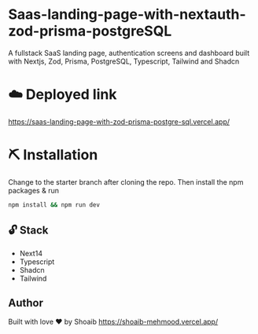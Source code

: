 # Saas-landing-page-with-nextauth-zod-prisma-postgreSQL
A fullstack SaaS landing page, authentication screens and dashboard built with Nextjs, Zod, Prisma, PostgreSQL, Typescript, Tailwind and Shadcn

# ☁️ Deployed link
https://saas-landing-page-with-zod-prisma-postgre-sql.vercel.app/

# ⛏️ Installation
Change to the starter branch  after cloning the repo.
Then install the npm packages & run
```bash
npm install && npm run dev
```


## 🔓 Stack
- Next14
- Typescript
- Shadcn
- Tailwind


## Author
Built with love ❤️ by Shoaib https://shoaib-mehmood.vercel.app/



